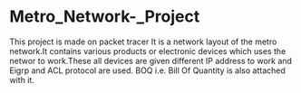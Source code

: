 # Metro_Network-_Project
This project is made on packet tracer
It is a network layout of the metro network.It contains various products or electronic devices which uses the networ to work.These all devices are given different IP address to work and Eigrp and ACL protocol are used.
BOQ i.e. Bill Of Quantity is also attached with it.
